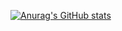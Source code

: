 [![Anurag's GitHub stats](https://vercel-c3mb-joe8tkv2q-ysbc1247s-projects.vercel.app/api?username=ysbc1247)](https://github.com/anuraghazra/github-readme-stats)
